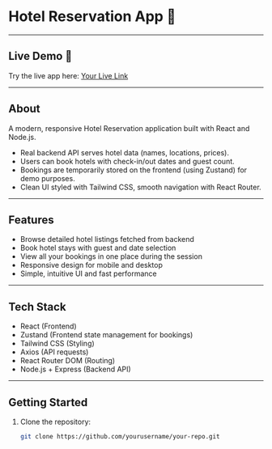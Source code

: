 # Hotel Reservation App 🏨

---

## Live Demo 🚀

Try the live app here: [Your Live Link](https://your-live-link.vercel.app)

---

## About

A modern, responsive Hotel Reservation application built with React and Node.js.  
- Real backend API serves hotel data (names, locations, prices).  
- Users can book hotels with check-in/out dates and guest count.  
- Bookings are temporarily stored on the frontend (using Zustand) for demo purposes.  
- Clean UI styled with Tailwind CSS, smooth navigation with React Router.

---

## Features

- Browse detailed hotel listings fetched from backend  
- Book hotel stays with guest and date selection  
- View all your bookings in one place during the session  
- Responsive design for mobile and desktop  
- Simple, intuitive UI and fast performance

---

## Tech Stack

- React (Frontend)  
- Zustand (Frontend state management for bookings)  
- Tailwind CSS (Styling)  
- Axios (API requests)  
- React Router DOM (Routing)  
- Node.js + Express (Backend API)

---

## Getting Started

1. Clone the repository:  
   ```bash
   git clone https://github.com/yourusername/your-repo.git
